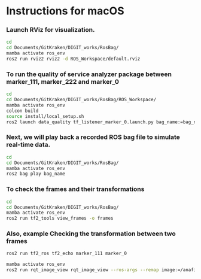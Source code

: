 # Instructions for macOS

### Launch RViz for visualization.
``` bash
cd
cd Documents/GitKraken/DIGIT_works/RosBag/
mamba activate ros_env
ros2 run rviz2 rviz2 -d ROS_Workspace/default.rviz
```

### To run the quality of service analyzer package between marker_111, marker_222 and marker_0
``` bash
cd
cd Documents/GitKraken/DIGIT_works/RosBag/ROS_Workspace/
mamba activate ros_env
colcon build
source install/local_setup.sh 
ros2 launch data_quality tf_listener_marker_0.launch.py bag_name:=bag_name
```

### Next, we will play back a recorded ROS bag file to simulate real-time data.
``` bash
cd
cd Documents/GitKraken/DIGIT_works/RosBag/
mamba activate ros_env
ros2 bag play bag_name
```

### To check the frames and their transformations
``` bash
cd
cd Documents/GitKraken/DIGIT_works/RosBag/
mamba activate ros_env
ros2 run tf2_tools view_frames -o frames
```

### Also, example Checking the transformation between two frames
``` bash
ros2 run tf2_ros tf2_echo marker_111 marker_0
```

``` bash
mamba activate ros_env
ros2 run rqt_image_view rqt_image_view --ros-args --remap image:=/anafi/camera/image
```